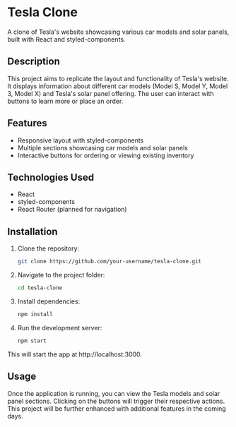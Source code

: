 # Tesla Clone

A clone of Tesla's website showcasing various car models and solar panels, built with React and styled-components.

## Description

This project aims to replicate the layout and functionality of Tesla's website. It displays information about different car models (Model S, Model Y, Model 3, Model X) and Tesla's solar panel offering. The user can interact with buttons to learn more or place an order.

## Features

- Responsive layout with styled-components
- Multiple sections showcasing car models and solar panels
- Interactive buttons for ordering or viewing existing inventory

## Technologies Used

- React
- styled-components
- React Router (planned for navigation)

## Installation

1. Clone the repository:
   ```bash
   git clone https://github.com/your-username/tesla-clone.git

2. Navigate to the project folder:
    ```bash
    cd tesla-clone

3. Install dependencies:
    ```bash
    npm install
   
4. Run the development server:
    ```bash
    npm start
This will start the app at http://localhost:3000.

## Usage
Once the application is running, you can view the Tesla models and solar panel sections. Clicking on the buttons will trigger their respective actions. This project will be further enhanced with additional features in the coming days.






